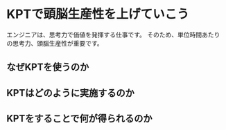 # KPTで頭脳生産性を上げていこう

エンジニアは、思考力で価値を発揮する仕事です。
そのため、単位時間あたりの思考力、頭腦生産性が重要です。

## なぜKPTを使うのか

## KPTはどのように実施するのか

## KPTをすることで何が得られるのか
